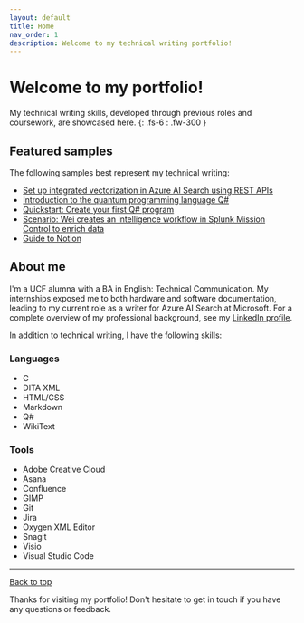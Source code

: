 ```yaml
---
layout: default
title: Home
nav_order: 1
description: Welcome to my technical writing portfolio!
---
```


# Welcome to my portfolio!

My technical writing skills, developed through previous roles and coursework, are showcased here.
{: .fs-6 : .fw-300 }

## Featured samples

The following samples best represent my technical writing:

- [Set up integrated vectorization in Azure AI Search using REST APIs](/portfolio/microsoft/azure-ai-search/search-how-to-integrated-vectorization)
- [Introduction to the quantum programming language Q#](/portfolio/microsoft/azure-quantum/qsharp-intro)
- [Quickstart: Create your first Q# program](/portfolio/microsoft/azure-quantum/qsharp-quickstart)
- [Scenario: Wei creates an intelligence workflow in Splunk Mission Control to enrich data](/portfolio/splunk/mission-control/enrich-data)
- [Guide to Notion](/portfolio/other/notion-user-guide.pdf)

## About me

I'm a UCF alumna with a BA in English: Technical Communication. My internships exposed me to both hardware and software documentation, leading to my current role as a writer for Azure AI Search at Microsoft. For a complete overview of my professional background, see my [LinkedIn profile](https://www.linkedin.com/in/haileytapia/).

In addition to technical writing, I have the following skills:

### Languages

- C
- DITA XML
- HTML/CSS
- Markdown
- Q#
- WikiText

### Tools

- Adobe Creative Cloud
- Asana
- Confluence
- GIMP
- Git
- Jira
- Oxygen XML Editor
- Snagit
- Visio
- Visual Studio Code

---

[Back to top](#top)

Thanks for visiting my portfolio! Don't hesitate to get in touch if you have any questions or feedback.
